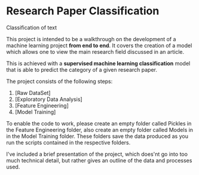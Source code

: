 # Research Paper Classification
Classification of text 

This project is intended to be a walkthrough on the development of a machine learning project **from end to end**. It covers the creation of a model which allows one to view the main research field discussed in an article.

This is achieved with a **supervised machine learning classification** model that is able to predict the category of a given research paper.

The project consists of the following steps:
1. [Raw DataSet]
1. [Exploratory Data Analysis]
2. [Feature Engineering]
3. [Model Training]

To enable the code to work, please create an empty folder called Pickles in the Feature Engineering folder, also create an empty folder called Models in in the Model Training folder.
These folders save the data produced as you run the scripts contained in the respective folders. 

I've included a brief presentation of the project, which does'nt go into too much technical detail, but rather gives an outline of the data and processes used.  
